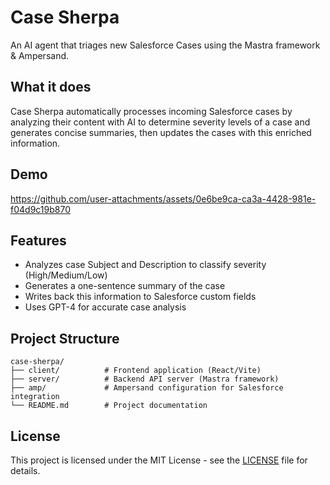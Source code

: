 # Case Sherpa

An AI agent that triages new Salesforce Cases using the Mastra framework & Ampersand.

## What it does

Case Sherpa automatically processes incoming Salesforce cases by analyzing their content with AI to determine severity levels of a case and generates concise summaries, then updates the cases with this enriched information.

## Demo


https://github.com/user-attachments/assets/0e6be9ca-ca3a-4428-981e-f04d9c19b870


## Features

- Analyzes case Subject and Description to classify severity (High/Medium/Low)
- Generates a one-sentence summary of the case
- Writes back this information to Salesforce custom fields 
- Uses GPT-4 for accurate case analysis

## Project Structure

```
case-sherpa/
├── client/          # Frontend application (React/Vite)
├── server/          # Backend API server (Mastra framework)
├── amp/             # Ampersand configuration for Salesforce integration
└── README.md        # Project documentation
```

## License

This project is licensed under the MIT License - see the [LICENSE](LICENSE) file for details.



